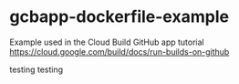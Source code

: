 # gcbapp-dockerfile-example
Example used in the Cloud Build GitHub app tutorial
https://cloud.google.com/build/docs/run-builds-on-github


testing testing
